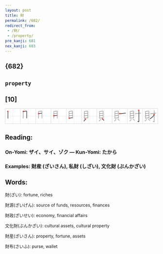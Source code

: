 ```yaml
---
layout: post
title: 財
permalink: /682/
redirect_from:
 - /財/
 - /property/
pre_kanji: 681
nex_kanji: 683
---
```


## {682}

## `property`

## [10]

<div class="stroke"><img src="../images/E8B2A1.png" /></div>

## Reading:

### On-Yomi: ザイ、サイ、ゾク &mdash; Kun-Yomi: たから

### Examples: 財産 (ざいさん), 私財 (しざい), 文化財 (ぶんかざい)

## Words:

財(ざい): fortune, riches

財源(ざいげん): source of funds, resources, finances

財政(ざいせい): economy, financial affairs

文化財(ぶんかざい): cultural assets, cultural property

財産(ざいさん): property, fortune, assets

財布(さいふ): purse, wallet
